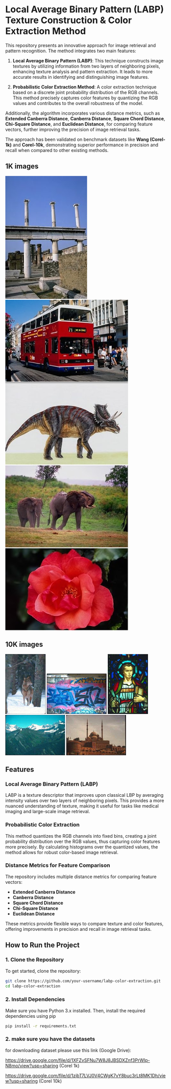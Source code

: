 # Local Average Binary Pattern (LABP) Texture Construction & Color Extraction Method

This repository presents an innovative approach for image retrieval and pattern recognition. The method integrates two main features:

1. **Local Average Binary Pattern (LABP)**: This technique constructs image textures by utilizing information from two layers of neighboring pixels, enhancing texture analysis and pattern extraction. It leads to more accurate results in identifying and distinguishing image features.

2. **Probabilistic Color Extraction Method**: A color extraction technique based on a discrete joint probability distribution of the RGB channels. This method precisely captures color features by quantizing the RGB values and contributes to the overall robustness of the model.

Additionally, the algorithm incorporates various distance metrics, such as **Extended Canberra Distance**, **Canberra Distance**, **Square Chord Distance**, **Chi-Square Distance**, and **Euclidean Distance**, for comparing feature vectors, further improving the precision of image retrieval tasks.

The approach has been validated on benchmark datasets like **Wang (Corel-1k)** and **Corel-10k**, demonstrating superior performance in precision and recall when compared to other existing methods.

## 1K images
![1K](images/1K/293.jpg)
![1K](images/1K/302.jpg)
![1K](images/1K/422.jpg)
![1K](images/1K/554.jpg)
![1K](images/1K/630.jpg)

## 10K images
![10K](images/10k/246.jpg)
![10K](images/10k/3827.jpg)
![10K](images/10k/58.jpg)
![10K](images/10k/635.jpg)
![10K](images/10k/883.jpg)

## Features

### Local Average Binary Pattern (LABP)
LABP is a texture descriptor that improves upon classical LBP by averaging intensity values over two layers of neighboring pixels. This provides a more nuanced understanding of texture, making it useful for tasks like medical imaging and large-scale image retrieval.

### Probabilistic Color Extraction
This method quantizes the RGB channels into fixed bins, creating a joint probability distribution over the RGB values, thus capturing color features more precisely. By calculating histograms over the quantized values, the method allows for robust color-based image retrieval.

### Distance Metrics for Feature Comparison
The repository includes multiple distance metrics for comparing feature vectors:
- **Extended Canberra Distance**
- **Canberra Distance**
- **Square Chord Distance**
- **Chi-Square Distance**
- **Euclidean Distance**

These metrics provide flexible ways to compare texture and color features, offering improvements in precision and recall in image retrieval tasks.

## How to Run the Project

### 1. Clone the Repository

To get started, clone the repository:

```bash
git clone https://github.com/your-username/labp-color-extraction.git
cd labp-color-extraction
```
### 2. Install Dependencies
Make sure you have Python 3.x installed. Then, install the required dependencies using pip
```bash
pip install -r requirements.txt
```
### 2. make sure you have the datasets
for downloading dataset please use this link (Google Drive):


https://drive.google.com/file/d/1XFZvSFNu7W8J8JBSDXZnf3PrWIp-N8mo/view?usp=sharing (Corel 1k)


https://drive.google.com/file/d/1zjbT7LVJ0V4CWgK7vY8buc3rLt8MK1Dh/view?usp=sharing (Corel 10k)



